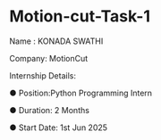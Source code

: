 # Motion-cut-Task-1
Name : KONADA SWATHI

Company: MotionCut

Internship Details:

● Position:Python Programming Intern

● Duration: 2 Months

● Start Date: 1st Jun 2025
